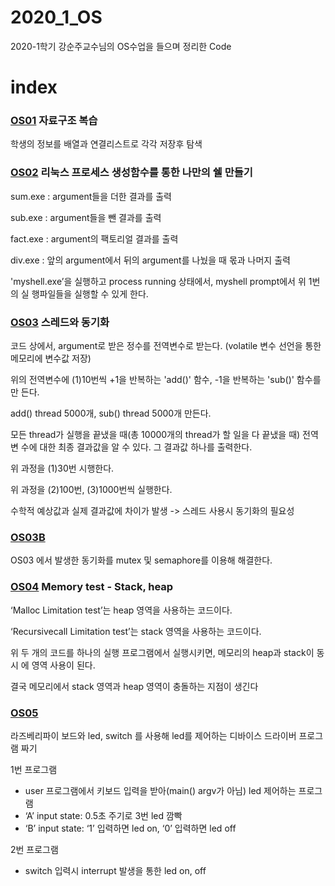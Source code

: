 # 2020_1_OS
2020-1학기 강순주교수님의 OS수업을 들으며 정리한 Code


# index

### [OS01](https://github.com/MinkiJo/2020_1_OS/tree/main/OS01) 자료구조 복습

학생의 정보를 배열과 연결리스트로 각각 저장후 탐색

### [OS02](https://github.com/MinkiJo/2020_1_OS/tree/main/OS02) 리눅스 프로세스 생성함수를 통한 나만의 쉘 만들기

sum.exe : argument들을 더한 결과를 출력

sub.exe : argument들을 뺀 결과를 출력 

fact.exe : argument의 팩토리얼 결과를 출력 

div.exe : 앞의 argument에서 뒤의 argument를 나눴을 때 몫과 나머지 출력

'myshell.exe’을 실행하고 process running 상태에서, myshell prompt에서 위 1번의 실
행파일들을 실행할 수 있게 한다.

### [OS03](https://github.com/MinkiJo/2020_1_OS/tree/main/OS03) 스레드와 동기화

코드 상에서, argument로 받은 정수를 전역변수로 받는다.
(volatile 변수 선언을 통한 메모리에 변수값 저장)

위의 전역변수에 (1)10번씩 +1을 반복하는 'add()' 함수, -1을 반복하는 'sub()' 함수를 만
든다.

add() thread 5000개, sub() thread 5000개 만든다.

모든 thread가 실행을 끝냈을 때(총 10000개의 thread가 할 일을 다 끝냈을 때) 전역변
수에 대한 최종 결과값을 알 수 있다. 그 결과값 하나를 출력한다.

위 과정을 (1)30번 시행한다. 

위 과정을 (2)100번, (3)1000번씩 실행한다.

수학적 예상값과 실제 결과값에 차이가 발생 -> 스레드 사용시 동기화의 필요성

### [OS03B](https://github.com/MinkiJo/2020_1_OS/tree/main/OS03B)
OS03 에서 발생한 동기화를 mutex 및 semaphore를 이용해 해결한다.

### [OS04](https://github.com/MinkiJo/2020_1_OS/tree/main/OS04) Memory test - Stack, heap

‘Malloc Limitation test’는 heap 영역을 사용하는 코드이다.

‘Recursivecall Limitation test’는 stack 영역을 사용하는 코드이다.

위 두 개의 코드를 하나의 실행 프로그램에서 실행시키면, 메모리의 heap과 stack이 동시
에 영역 사용이 된다.

결국 메모리에서 stack 영역과 heap 영역이 충돌하는 지점이 생긴다

### [OS05](https://github.com/MinkiJo/2020_1_OS/tree/main/OS05) 

라즈베리파이 보드와 led, switch 를 사용해 led를 제어하는 디바이스 드라이버 프로그램 짜기

1번 프로그램

- user 프로그램에서 키보드 입력을 받아(main() argv가 아님) led 제어하는 프로그램
- ‘A’ input state: 0.5초 주기로 3번 led 깜빡
- ‘B’ input state: ‘1’ 입력하면 led on, ‘0’ 입력하면 led off

2번 프로그램

- switch 입력시 interrupt 발생을 통한 led on, off
